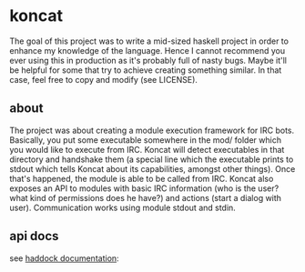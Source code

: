 # koncat
The goal of this project was to write a mid-sized haskell project in order to enhance my knowledge of the language. Hence I cannot recommend you ever using this in production as it's probably full of nasty bugs. Maybe it'll be helpful for some that try to achieve creating something similar. In that case, feel free to copy and modify (see LICENSE).
## about
The project was about creating a module execution framework for IRC bots. Basically, you put some executable somewhere in the mod/ folder which you would like to execute from IRC. Koncat will detect executables in that directory and handshake them (a special line which the executable prints to stdout which tells Koncat about its capabilities, amongst other things). Once that's happened, the module is able to be called from IRC.
Koncat also exposes an API to modules with basic IRC information (who is the user? what kind of permissions does he have?) and actions (start a dialog with user). Communication works using module stdout and stdin.

## api docs
see [haddock documentation](https://rawgit.com/talkdirty/koncat/master/dist/doc/html/koncat/index.html):
